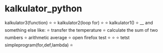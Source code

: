 # kalkulator_python 
kalkulator3(function) :star: :star:
kalkulator2(loop for) :star: :star:
kalkulator1() :star:
__
and something else like: :star:
transfer the temperature :star:
calculate the sum of two numbers :star:
arithmetic average :star:
open firefox test :star: :star: :star:
tetst simpleprogram(for,def,lambda) :star:

